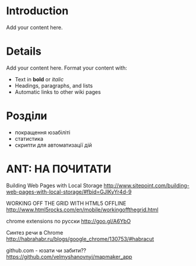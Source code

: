 # Introduction #

Add your content here.


# Details #

Add your content here.  Format your content with:
  * Text in **bold** or _italic_
  * Headings, paragraphs, and lists
  * Automatic links to other wiki pages


# Розділи #
  * покращення юзабіліті
  * статистика
  * скрипти для автоматизації дій


# ANT: НА ПОЧИТАТИ #
Building Web Pages with Local Storage
http://www.sitepoint.com/building-web-pages-with-local-storage/#fbid=GJlKyYr4d-9

WORKING OFF THE GRID WITH HTML5 OFFLINE
http://www.html5rocks.com/en/mobile/workingoffthegrid.html

chrome extensions по русски
http://goo.gl/A6YbO

Синтез речи в Chrome
http://habrahabr.ru/blogs/google_chrome/130753/#habracut

github.com - юзати чи забити??
https://github.com/velmyshanovnyi/mapmaker_app

